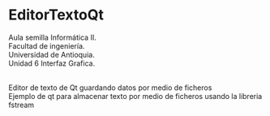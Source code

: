 # EditorTextoQt
Aula semilla Informática II. <br />
Facultad de ingeniería. <br />
Universidad de Antioquia. <br />
Unidad 6 Interfaz Grafica. <br /><br />

Editor de texto de Qt guardando datos por medio de ficheros <br />
Ejemplo de qt para almacenar texto por medio de ficheros usando la libreria fstream

